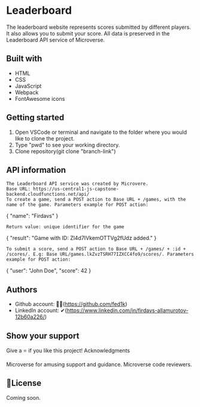 # Leaderboard
The leaderboard website represents scores submitted by different players. It also allows you to submit your score. All data is preserved in the Leaderboard API service of Microverse.

## Built with
 * HTML
 * CSS
 * JavaScript
 * Webpack
 * FontAwesome icons

## Getting started 
1. Open VSCode or terminal and navigate to the folder where you would like to clone the project.
2. Type "pwd" to see your working directory.
3. Clone repository(git clone "branch-link")
## API information

    The Leaderboard API service was created by Microvere.
    Base URL: https://us-central1-js-capstone-backend.cloudfunctions.net/api/
    To create a game, send a POST action to Base URL + /games, with the name of the game. Parameters example for POST action:

{
    "name": "Firdavs"
}

    Return value: unique identifier for the game

{
    "result": "Game with ID: Zl4d7IVkemOTTVg2fUdz added."
}

    To submit a score, send a POST action to Base URL + /games/ + :id + /scores/. E.g: Base URL/games.lkZvzTSRH77IZXCC4fo9/scores/. Parameters example for POST action:

{ 
    "user": "John Doe",
    "score": 42
}

## Authors
 * Github account: 🐱‍👤(https://github.com/fed1k)
 * LinkedIn account: ✔(https://www.linkedin.com/in/firdavs-allamurotov-12b60a226/)

## Show your support

 Give a ⭐️ if you like this project!
 Acknowledgments

 Microverse for amusing support and guidance.
 Microverse code reviewers.

## 📝License

Coming soon.
